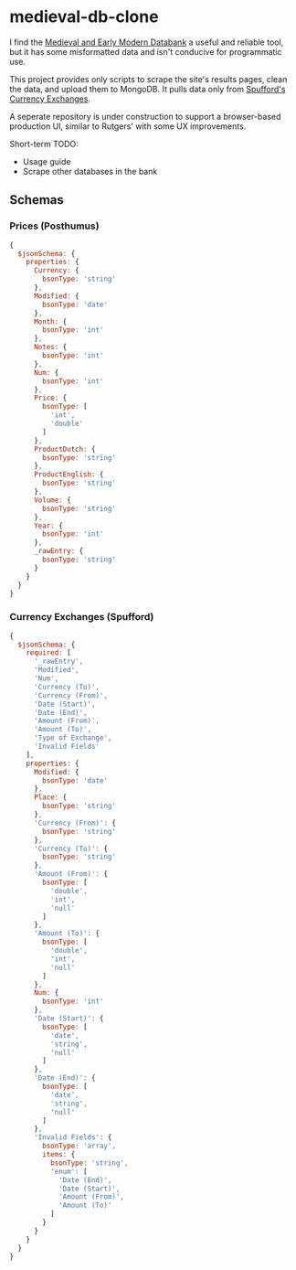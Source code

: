 # medieval-db-clone

I find the [Medieval and Early Modern Databank](http://www2.scc.rutgers.edu/memdb/) a useful and reliable tool, but it has some misformatted data and isn't conducive for programmatic use.

This project provides only scripts to scrape the site's results pages, clean the data, and upload them to MongoDB. It pulls data only from [Spufford's Currency Exchanges](http://www2.scc.rutgers.edu/memdb/search_form_spuf.php).

A seperate repository is under construction to support a browser-based production UI, similar to Rutgers' with some UX improvements.

Short-term TODO:

- Usage guide
- Scrape other databases in the bank

## Schemas

### Prices (Posthumus)

```js
{
  $jsonSchema: {
    properties: {
      Currency: {
        bsonType: 'string'
      },
      Modified: {
        bsonType: 'date'
      },
      Month: {
        bsonType: 'int'
      },
      Notes: {
        bsonType: 'int'
      },
      Num: {
        bsonType: 'int'
      },
      Price: {
        bsonType: [
          'int',
          'double'
        ]
      },
      ProductDutch: {
        bsonType: 'string'
      },
      ProductEnglish: {
        bsonType: 'string'
      },
      Volume: {
        bsonType: 'string'
      },
      Year: {
        bsonType: 'int'
      },
      _rawEntry: {
        bsonType: 'string'
      }
    }
  }
}
```

### Currency Exchanges (Spufford)

```js
{
  $jsonSchema: {
    required: [
      '_rawEntry',
      'Modified',
      'Num',
      'Currency (To)',
      'Currency (From)',
      'Date (Start)',
      'Date (End)',
      'Amount (From)',
      'Amount (To)',
      'Type of Exchange',
      'Invalid Fields'
    ],
    properties: {
      Modified: {
        bsonType: 'date'
      },
      Place: {
        bsonType: 'string'
      },
      'Currency (From)': {
        bsonType: 'string'
      },
      'Currency (To)': {
        bsonType: 'string'
      },
      'Amount (From)': {
        bsonType: [
          'double',
          'int',
          'null'
        ]
      },
      'Amount (To)': {
        bsonType: [
          'double',
          'int',
          'null'
        ]
      },
      Num: {
        bsonType: 'int'
      },
      'Date (Start)': {
        bsonType: [
          'date',
          'string',
          'null'
        ]
      },
      'Date (End)': {
        bsonType: [
          'date',
          'string',
          'null'
        ]
      },
      'Invalid Fields': {
        bsonType: 'array',
        items: {
          bsonType: 'string',
          'enum': [
            'Date (End)',
            'Date (Start)',
            'Amount (From)',
            'Amount (To)'
          ]
        }
      }
    }
  }
}
```
